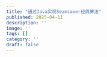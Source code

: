 ```yaml
---
title: "通过Java实现Seamcaver经典算法"
published: 2025-04-11
description: ''
image: ''
tags: []
category: ''
draft: false 
---
```

